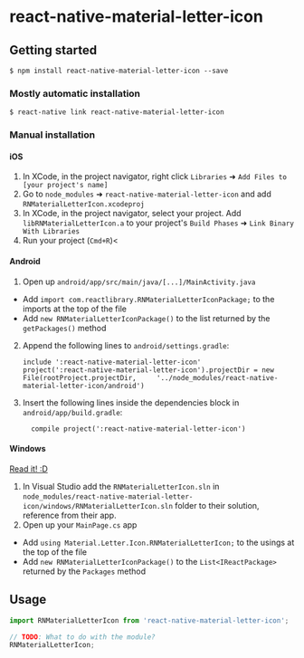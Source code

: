 
# react-native-material-letter-icon

## Getting started

`$ npm install react-native-material-letter-icon --save`

### Mostly automatic installation

`$ react-native link react-native-material-letter-icon`

### Manual installation


#### iOS

1. In XCode, in the project navigator, right click `Libraries` ➜ `Add Files to [your project's name]`
2. Go to `node_modules` ➜ `react-native-material-letter-icon` and add `RNMaterialLetterIcon.xcodeproj`
3. In XCode, in the project navigator, select your project. Add `libRNMaterialLetterIcon.a` to your project's `Build Phases` ➜ `Link Binary With Libraries`
4. Run your project (`Cmd+R`)<

#### Android

1. Open up `android/app/src/main/java/[...]/MainActivity.java`
  - Add `import com.reactlibrary.RNMaterialLetterIconPackage;` to the imports at the top of the file
  - Add `new RNMaterialLetterIconPackage()` to the list returned by the `getPackages()` method
2. Append the following lines to `android/settings.gradle`:
  	```
  	include ':react-native-material-letter-icon'
  	project(':react-native-material-letter-icon').projectDir = new File(rootProject.projectDir, 	'../node_modules/react-native-material-letter-icon/android')
  	```
3. Insert the following lines inside the dependencies block in `android/app/build.gradle`:
  	```
      compile project(':react-native-material-letter-icon')
  	```

#### Windows
[Read it! :D](https://github.com/ReactWindows/react-native)

1. In Visual Studio add the `RNMaterialLetterIcon.sln` in `node_modules/react-native-material-letter-icon/windows/RNMaterialLetterIcon.sln` folder to their solution, reference from their app.
2. Open up your `MainPage.cs` app
  - Add `using Material.Letter.Icon.RNMaterialLetterIcon;` to the usings at the top of the file
  - Add `new RNMaterialLetterIconPackage()` to the `List<IReactPackage>` returned by the `Packages` method


## Usage
```javascript
import RNMaterialLetterIcon from 'react-native-material-letter-icon';

// TODO: What to do with the module?
RNMaterialLetterIcon;
```
  